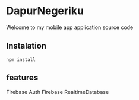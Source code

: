 # DapurNegeriku
Welcome to my mobile app application source code

## Instalation
````node
npm install
````

## features

Firebase Auth
Firebase RealtimeDatabase
